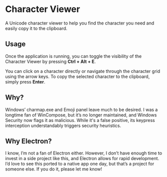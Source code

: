# Character Viewer

A Unicode character viewer to help you find the character you need and easily copy it to the clipboard.

## Usage

Once the application is running, you can toggle the visibility of the Character Viewer by pressing **Ctrl + Alt + E**. 

You can click on a character directly or navigate through the character grid using the arrow keys. To copy the selected character to the clipboard, simply press **Enter**.

## Why?

Windows’ charmap.exe and Emoji panel leave much to be desired. I was a longtime fan of WinCompose, but it’s no longer maintained, and Windows Security now flags it as malicious. While it's a false positive, its keypress interception understandably triggers security heuristics.

## Why Electron?

I know, I’m not a fan of Electron either. However, I don’t have enough time to invest in a side project like this, and Electron allows for rapid development. I’d love to see this ported to a native app one day, but that’s a project for someone else. If you do it, please let me know!